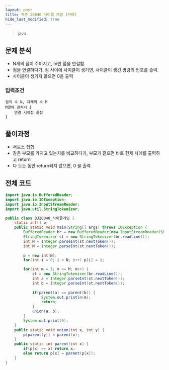 ```yaml
---
layout: post
title: 백준 20040 사이클 게임 [자바]
hide_last_modified: true
---
```


> java

## 문제 분석

- N개의 점이 주어지고, m번 점을 연결함.
- 점을 연결하다가, 점 사이에 사이클이 생기면, 사이클이 생긴 명령의 번호를 출력.
- 사이클이 생기지 않으면 0을 출력

 

### 입력조건

```
점의 수 N, 차례의 수 M
M열에 걸쳐서 {
	연결 시작점 끝점
}
```



## 풀이과정

- 서로소 집합.
- 같은 부모를 가지고 있는지를 비교하다가, 부모가 같으면 바로 현재 차례를 출력하고 return
- 다 도는 동안 return되지 않으면, 0 을 출력



## 전체 코드

```java
import java.io.BufferedReader;
import java.io.IOException;
import java.io.InputStreamReader;
import java.util.StringTokenizer;

public class BJ20040_사이클게임 {
	static int[] p;
	public static void main(String[] args) throws IOException {
		BufferedReader br = new BufferedReader(new InputStreamReader(System.in));
		StringTokenizer st = new StringTokenizer(br.readLine());
		int N = Integer.parseInt(st.nextToken());
		int M = Integer.parseInt(st.nextToken());
		
		p = new int[N];
		for(int i = 0; i < N; i++) p[i] = i;

		for(int m = 1; m <= M; m++) {
			st = new StringTokenizer(br.readLine());
			int a = Integer.parseInt(st.nextToken());
			int b = Integer.parseInt(st.nextToken());
			
			if(parent(a) == parent(b)) {
				System.out.println(m);
				return;
			}
			union(a, b);
		}
		System.out.print(0);
	}
	public static void union(int x, int y) {
		p[parent(y)] = parent(x);
	}
	public static int parent(int x) {
		if(p[x] == x) return x;
		else return p[x] = parent(p[x]);
	}
}
```

